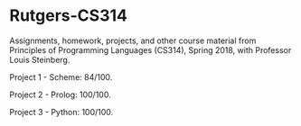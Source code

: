 # Rutgers-CS314 #
Assignments, homework, projects, and other course material from Principles of Programming Languages (CS314), Spring 2018, with Professor Louis Steinberg.

Project 1 - Scheme: 84/100.  

Project 2 - Prolog: 100/100.  

Project 3 - Python: 100/100.  


